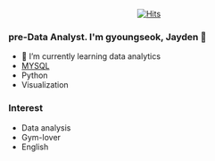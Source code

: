 <div align=center>

[![Hits](https://hits.seeyoufarm.com/api/count/incr/badge.svg?url=https%3A%2F%2Fgithub.com%2Fgyoungseok&count_bg=%2379C83D&title_bg=%23555555&icon=&icon_color=%23E7E7E7&title=hits&edge_flat=false)](https://hits.seeyoufarm.com)

</div>

###  pre-Data Analyst. I'm gyoungseok, Jayden 👋
- 🌱 I’m currently learning data analytics
- [MYSQL](https://github.com/gyoungseok/SQL)
- Python 
- Visualization

### Interest
- Data analysis
- Gym-lover
- English


<!--
2022 BA, business administration, PNU
2021 PNU data analytics program(840H) completed, Python, Mysql  -->
